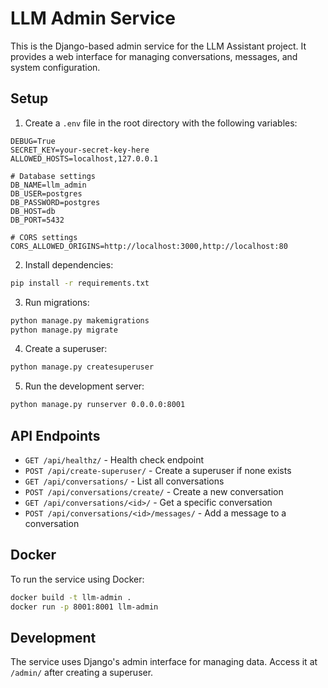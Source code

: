 # LLM Admin Service

This is the Django-based admin service for the LLM Assistant project. It provides a web interface for managing conversations, messages, and system configuration.

## Setup

1. Create a `.env` file in the root directory with the following variables:
```env
DEBUG=True
SECRET_KEY=your-secret-key-here
ALLOWED_HOSTS=localhost,127.0.0.1

# Database settings
DB_NAME=llm_admin
DB_USER=postgres
DB_PASSWORD=postgres
DB_HOST=db
DB_PORT=5432

# CORS settings
CORS_ALLOWED_ORIGINS=http://localhost:3000,http://localhost:80
```

2. Install dependencies:
```bash
pip install -r requirements.txt
```

3. Run migrations:
```bash
python manage.py makemigrations
python manage.py migrate
```

4. Create a superuser:
```bash
python manage.py createsuperuser
```

5. Run the development server:
```bash
python manage.py runserver 0.0.0.0:8001
```

## API Endpoints

- `GET /api/healthz/` - Health check endpoint
- `POST /api/create-superuser/` - Create a superuser if none exists
- `GET /api/conversations/` - List all conversations
- `POST /api/conversations/create/` - Create a new conversation
- `GET /api/conversations/<id>/` - Get a specific conversation
- `POST /api/conversations/<id>/messages/` - Add a message to a conversation

## Docker

To run the service using Docker:

```bash
docker build -t llm-admin .
docker run -p 8001:8001 llm-admin
```

## Development

The service uses Django's admin interface for managing data. Access it at `/admin/` after creating a superuser.
